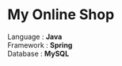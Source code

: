 <h1>My Online Shop</h1>
Language : <b>Java</b><br/>
Framework : <b>Spring</b><br/>
Database : <b>MySQL</b><br/>
